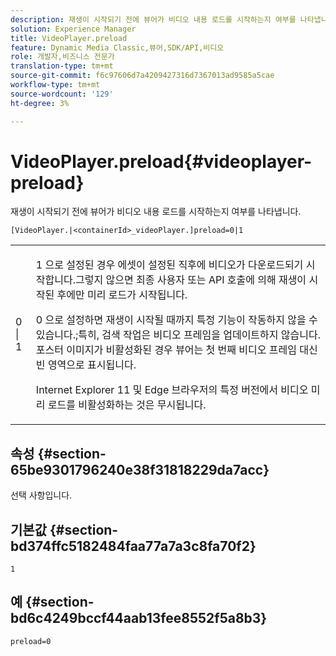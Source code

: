 ```yaml
---
description: 재생이 시작되기 전에 뷰어가 비디오 내용 로드를 시작하는지 여부를 나타냅니다.
solution: Experience Manager
title: VideoPlayer.preload
feature: Dynamic Media Classic,뷰어,SDK/API,비디오
role: 개발자,비즈니스 전문가
translation-type: tm+mt
source-git-commit: f6c97606d7a4209427316d7367013ad9585a5cae
workflow-type: tm+mt
source-wordcount: '129'
ht-degree: 3%

---
```



# VideoPlayer.preload{#videoplayer-preload}

재생이 시작되기 전에 뷰어가 비디오 내용 로드를 시작하는지 여부를 나타냅니다.

`[VideoPlayer.|<containerId>_videoPlayer.]preload=0|1`

<table id="table_AE7AAFA9B4374E31B51D06511EB96401"> 
 <tbody> 
  <tr> 
   <td colname="col1"> <p> <span class="codeph"> 0 | 1 </span> </p> </td> 
   <td colname="col2"> <p> <span class="codeph"> 1 </span>으로 설정된 경우 에셋이 설정된 직후에 비디오가 다운로드되기 시작합니다.그렇지 않으면 최종 사용자 또는 API 호출에 의해 재생이 시작된 후에만 미리 로드가 시작됩니다. </p> <p><span class="codeph"> 0 </span>으로 설정하면 재생이 시작될 때까지 특정 기능이 작동하지 않을 수 있습니다.;특히, 검색 작업은 비디오 프레임을 업데이트하지 않습니다. 포스터 이미지가 비활성화된 경우 뷰어는 첫 번째 비디오 프레임 대신 빈 영역으로 표시됩니다. </p> <p>Internet Explorer 11 및 Edge 브라우저의 특정 버전에서 비디오 미리 로드를 비활성화하는 것은 무시됩니다. </p> </td> 
  </tr> 
 </tbody> 
</table>

## 속성 {#section-65be9301796240e38f31818229da7acc}

선택 사항입니다.

## 기본값 {#section-bd374ffc5182484faa77a7a3c8fa70f2}

`1`

## 예 {#section-bd6c4249bccf44aab13fee8552f5a8b3}

`preload=0`
